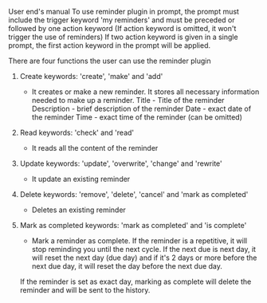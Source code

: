 
User end's manual
To use reminder plugin in prompt, the prompt must include the trigger keyword 'my reminders'
and must be preceded or followed by one action keyword (If action keyword is omitted, it won't trigger the use of reminders)
If two action keyword is given in a single prompt, the first action keyword in the prompt will be applied.

There are four functions the user can use the reminder plugin
1. Create 
    keywords: 'create', 'make' and 'add'
    - It creates or make a new reminder. It stores all necessary information needed to make up a reminder.
        Title - Title of the reminder
        Description - brief description of the reminder
        Date - exact date of the reminder
        Time - exact time of the reminder (can be omitted)
    
2. Read
    keywords: 'check' and 'read'
    - It reads all the content of the reminder

3. Update
    keywords: 'update', 'overwrite', 'change' and 'rewrite'
    - It update an existing reminder

4. Delete
    keywords: 'remove', 'delete', 'cancel' and 'mark as completed'
    - Deletes an existing reminder

5. Mark as completed
    keywords: 'mark as completed' and 'is complete'
    - Mark a reminder as complete. If the reminder is a repetitive, it will stop reminding you until the next cycle. If the next due is next day, it will reset the next day (due day) and if it's 2 days or more before the next due day, it will reset the day before the next due day.

    If the reminder is set as exact day, marking as complete will delete the reminder and will be sent to the history.


